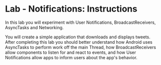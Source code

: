 Lab - Notifications: Instructions
====
In this lab you will experiment with User Notifications, BroadcastReceivers, AsyncTasks and Networking.

You will create a simple application that downloads and displays tweets. After completing this lab you should better understand how Android uses AsyncTasks to perform work off the main Thread, how BroadcastReceivers allow components to listen for and react to events, and how User Notifications allow apps to inform users about the app's behavior.
